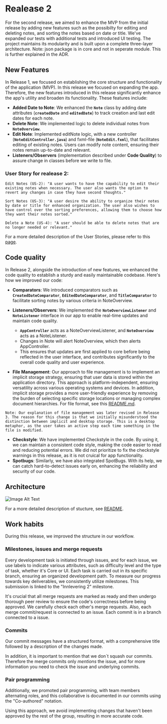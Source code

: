 # Realease 2 

For the second release, we aimed to enhance the MVP from the initial release by adding new features such as the possibilty for editing and deleting notes, and sorting the notes based on date or title. We've expanded our tests with additional tests and introduced UI testing. The project maintains its modularity and is built upon a complete three-layer architecture. Note: json package is in core and not in seperate module. This is further explained in the ADR.

## New Features 

In Release 1, we focused on establishing the core structure and functionality of the application (MVP). In this release we focused on expanding the app. Therefore, the new features introduced in this release significantly enhance the app's utility and broaden its functionality. These features include:

- **Added Date to Note**: We enhanced the **`Note`** class by adding date attributes (**`createdDate`** and **`editedDate`**) to track creation and last edit dates for each note.
- **Delete Note**: We implemented logic to delete individual notes from **`NoteOverview`**.
- **Edit Note**: Implemented editNote logic, with a new controller (**`NoteEditController.java`**) and fxml-file (**`NoteEdit.fxml`**), that facilitates editing of existing notes. Users can modify note content, ensuring their notes remain up-to-date and relevant.
- **Listeners/Observers** (implementation described under **Code Quality**) to assure change in classes before we write to file.

### User Story for realease 2: 

```
Edit Notes (US-2): "A user wants to have the capability to edit their existing notes when necessary. The user also wants the option to revert any changes in case they have second thoughts."
``````

```
Sort Notes (US-3): "A user desire the ability to organize their notes by date or title for enhanced organization. The user also wishes to have control over the sorting preferences, allowing them to choose how they want their notes sorted."
```

```
Delete a Note (US-4): "A user should be able to delete notes that are no longer needed or relevant."
```

For a more detailed description of the User Stories, please refer to this [page](../notes/UserStories.md).

## Code quality

In Release 2, alongside the introduction of new features, we enhanced the code quality to establish a sturdy and easily maintainable codebase. Here's how we improved our code:

- **Comparators**: We introduced comparators such as **`CreatedDateComparator`**, **`EditedDateComparator`**, and **`TitleComparator`** to facilitate sorting notes by various criteria in NoteOverview.
- **Listeners/Observers**: We implemented the **`NoteOverviewListener`** and **`NoteListener`** interface in our app to enable real-time updates and maintain code quality. 
    - **`AppController`**  acts as a NoteOverviewListener, and **`NoteOverview`** acts as a NoteListener. 
    - Changes in Note will alert NoteOverview, which then alerts AppController. 
    - This ensures that updates are first applied to core before being reflected in the user interface, and contributes significantly to the overall code quality and user experience. 

  
- **File Management**: Our approach to file management is to implement an implicit storage strategy, ensuring that user data is stored within the application directory. This approach is platform-independent, ensuring versatility across various operating systems and devices. In addition, implicit storage provides a more user-friendly experience by removing the burden of selecting specific storage locations or managing complex document hierarchies. For file format, see this [README.md](/notes/README.md).

```
Note: Our explanation of file management was later revised in Release 3. The reason for this change is that we initially misunderstood the distinction between implicit and desktop storage. This is a desktop metaphor, as the user takes an active step each time something in the file is modified.
```

- **Checkstyle**: We have implemented Checkstyle in the code.  By using it, we can maintain a consistent code style, making the code easier to read and reducing potential errors. We did not prioritize to fix the checkstyle warnings in this release, as it is not cruical for app functionality.
- **Spotbugs**: Similarly, we have also integrated SpotBugs. With its help, we can catch hard-to-detect issues early on, enhancing the reliability and security of our code.

## Architecture

![Image Alt Text](/docs/pictures/architecture.png)

For a more detailed description of stucture, see [README](/README.md). 

## Work habits 
During this release, we improved the structure in our workflow.

### Milestones, issues and merge requests
Every development task is initiated through issues, and for each issue, we use labels to indicate various attributes, such as difficulty level and the type of task, whether it's Core or UI. Each task is carried out in its specific branch, ensuring an organized development path. To measure our progress towards key deliverables, we consistently utilize milestones. This submission is linked to the "Innlevering 2" milestone.

It's crucial that all merge requests are marked as ready and then undergo thorough peer review to ensure the code's correctness before being approved. We carefully check each other's merge requests. Also, each merge commit/request is connected to an issue. Each commit is in a branch connected to a issue.

### Commits
Our commit messages have a structured format, with a comprehensive title followed by a description of the changes made. 

In addition, it is important to mention that we don´t squash our commits. Therefore the merge commits only *mentions* the issue, and for more information you need to check the issue and underlying commits.

### Pair programming 
Additionally, we promoted pair programming, with team members alternating roles, and this collaborative is documented in our commits using the "Co-authored" notation. 

Using this approach, we avoid implementing changes that haven't been approved by the rest of the group, resulting in more accurate code. 





